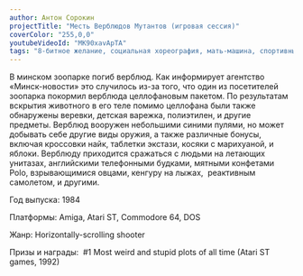 ```yaml
---
author: Антон Сорокин
projectTitle: "Месть Верблюдов Мутантов (игровая сессия)"
coverColor: "255,0,0"
youtubeVideoId: "MK90xavApTA"
tags: "8-битное желание, социальная хореография, мать-машина, спортивный интерес, интимные интерфейсы, психодата, желание, цифровой пролетариат, джой ускорение, фармахореография, спекулятивный синтез, пвт, отравление, повторение"
---
```


В минском зоопарке погиб верблюд. Как информирует агентство «Минск-новости» это случилось из-за того, что один из посетителей зоопарка покормил верблюда целлофановым пакетом. По результатам вскрытия животного в его теле помимо целлофана были также обнаружены веревки, детская варежка, полиэтилен, и другие предметы. Верблюд вооружен небольшими синими пулями, но может добывать себе другие виды оружия, а также различные бонусы, включая кроссовки найк, таблетки экстази, косяки с марихуаной, и яблоки. Верблюду приходится сражаться с людьми на летающих унитазах, английскими телефонными будками, мятными конфетами Polo, взрывающимися овцами, кенгуру на лыжах,  реактивным самолетом, и другими.

Год выпуска: 1984  

Платформы: Amiga, Atari ST, Commodore 64, DOS  

Жанр: Horizontally-scrolling shooter  

Призы и награды:  #1 Most weird and stupid plots of all time (Atari ST games, 1992)
